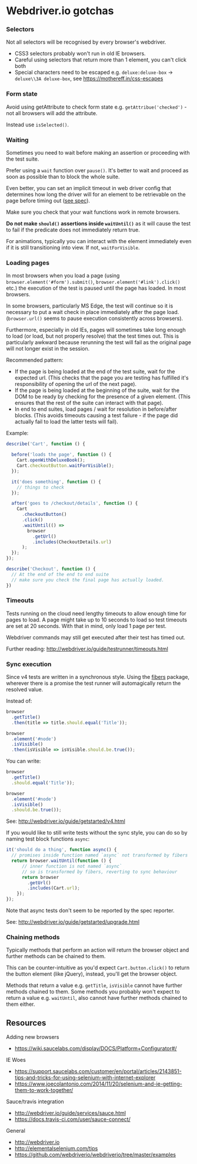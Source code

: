 # Webdriver.io gotchas

### Selectors

Not all selectors will be recognised by every browser's webdriver. 
- CSS3 selectors probably won't run in old IE browsers. 
- Careful using selectors that return more than 1 element, you can't click both
- Special characters need to be escaped e.g. `deluxe:deluxe-box` -> `deluxe\\3A deluxe-box`, see https://mothereff.in/css-escapes

### Form state

Avoid using getAttribute to check form state e.g. `getAttribue('checked')` - not all browsers will add the attribute.

Instead use `isSelected()`.

### Waiting

Sometimes you need to wait before making an assertion or proceeding with the test suite. 

Prefer using a `wait` function over `pause()`. It's better to wait and proceed as soon as possible than to block the whole suite. 

Even better, you can set an implicit timeout in web driver config that determines how long the driver will for an element to be retrievable on the page before timing out ([see spec](https://w3c.github.io/webdriver/webdriver-spec.html#dfn-session-implicit-wait-timeout)).

Make sure you check that your wait functions work in remote browsers.

**Do not make `should()` assertions inside `waitUntil()`** as it will cause the test to fail if the predicate does not immediately return true.

For animations, typically you can interact with the element immediately even if it is still transitioning into view. If not, `waitForVisible`.

### Loading pages

In most browsers when you load a page (using `browser.element('#form').submit()`, `browser.element('#link').click()` etc.) the execution of the test is paused until the page has loaded. In most browsers.

In some browsers, particularly MS Edge, the test will continue so it is necessary to put a wait check in place immediately after the page load. (`browser.url()` seems to pause execution consistently across browsers).

Furthermore, especially in old IEs, pages will sometimes take long enough to load (or load, but not properly resolve) that the test times out. This is particularly awkward because rerunning the test will fail as the original page will not longer exist in the session. 

Recommended pattern: 
- If the page is being loaded at the end of the test suite, wait for the expected url. (This checks that the page you are testing has fulfilled it's responsibility of opening the url of the next page).
- If the page is being loaded at the beginning of the suite, wait for the DOM to be ready by checking for the presence of a given element. (This ensures that the rest of the suite can interact with that page).
- In end to end suites, load pages / wait for resolution in before/after blocks. (This avoids timeouts causing a test failure - if the page did actually fail to load the latter tests will fail).

Example:

```js
describe('Cart', function () {

  before('loads the page', function () {
    Cart.openWithDeluxeBook();
    Cart.checkoutButton.waitForVisible();
  });

  it('does something', function () {
    // things to check
  });

  after('goes to /checkout/details', function () {
    Cart
      .checkoutButton()
      .click()
      .waitUntil(() =>
        browser
          .getUrl()
          .includes(CheckoutDetails.url)
      );
  });
});

describe('Checkout', function () {
  // At the end of the end to end suite 
  // make sure you check the final page has actually loaded.
})
```

### Timeouts

Tests running on the cloud need lengthy timeouts to allow enough time for pages to load. A page might take up to 10 seconds to load so test timeouts are set at 20 seconds. With that in mind, only load 1 page per test.

Webdriver commands may still get executed after their test has timed out. 

Further reading: http://webdriver.io/guide/testrunner/timeouts.html

### Sync execution

Since v4 tests are written in a synchronous style. Using the [fibers](https://github.com/laverdet/node-fibers) package, wherever there is a promise the test runner will automagically return the resolved value. 

Instead of:
```js
browser
  .getTitle()
  .then(title => title.should.equal('Title'));

browser
  .element('#node')
  .isVisible()
  .then(isVisible => isVisible.should.be.true());
``` 

You can write:

```js
browser
  .getTitle()
  .should.equal('Title'));

browser
  .element('#node')
  .isVisible()
  .should.be.true());
``` 
See: http://webdriver.io/guide/getstarted/v4.html

If you would like to still write tests without the sync style, you can do so by naming test block functions `async`:

```js
it('should do a thing', function async() {
  // promises inside function named `async` not transformed by fibers
  return browser.waitUntil(function () {
      // inner function is not named `async`
      // so is transformed by fibers, reverting to sync behaviour
      return browser
        .getUrl()
        .includes(Cart.url);
    });
});
```



Note that async tests don't seem to be reported by the spec reporter.

See: http://webdriver.io/guide/getstarted/upgrade.html

### Chaining methods

Typically methods that perform an action will return the browser object and further methods can be chained to them. 

This can be counter-intuitive as you'd expect `Cart.button.click()` to return the button element (like jQuery), instead, you'll get the browser object.

Methods that return a value e.g. `getTitle`, `isVisible` cannot have further methods chained to them. Some methods you probably won't expect to return a value e.g. `waitUntil`, also cannot have further methods chained to them either.

## Resources 

Adding new browsers

* https://wiki.saucelabs.com/display/DOCS/Platform+Configurator#/

IE Woes 

* https://support.saucelabs.com/customer/en/portal/articles/2143851-tips-and-tricks-for-using-selenium-with-internet-explorer
* https://www.joecolantonio.com/2014/11/20/selenium-and-ie-getting-them-to-work-together/

Sauce/travis integration

* http://webdriver.io/guide/services/sauce.html 
* https://docs.travis-ci.com/user/sauce-connect/

General

* http://webdriver.io
* http://elementalselenium.com/tips
* https://github.com/webdriverio/webdriverio/tree/master/examples

